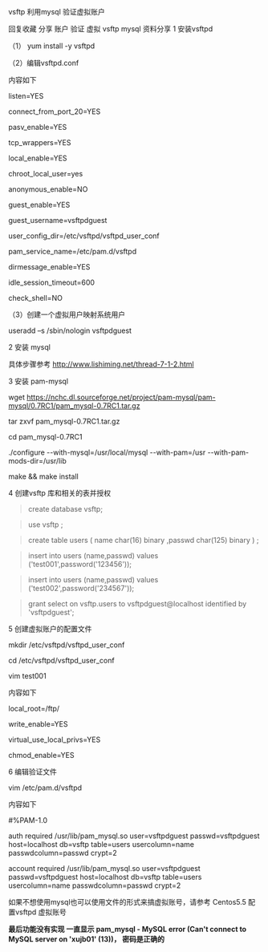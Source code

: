 vsftp 利用mysql 验证虚拟账户

回复收藏
 分享 
账户 验证 虚拟 vsftp mysql 资料分享
1  安装vsftpd

（1） yum install -y  vsftpd

（2）编辑vsftpd.conf

内容如下

listen=YES

connect_from_port_20=YES

pasv_enable=YES

tcp_wrappers=YES

local_enable=YES

chroot_local_user=yes

anonymous_enable=NO

guest_enable=YES

guest_username=vsftpdguest

user_config_dir=/etc/vsftpd/vsftpd_user_conf

pam_service_name=/etc/pam.d/vsftpd

dirmessage_enable=YES

idle_session_timeout=600

check_shell=NO

（3）创建一个虚拟用户映射系统用户    

useradd –s /sbin/nologin vsftpdguest

2 安装 mysql

具体步骤参考 http://www.lishiming.net/thread-7-1-2.html

3 安装 pam-mysql

wget  https://nchc.dl.sourceforge.net/project/pam-mysql/pam-mysql/0.7RC1/pam_mysql-0.7RC1.tar.gz

tar zxvf  pam_mysql-0.7RC1.tar.gz

cd pam_mysql-0.7RC1

./configure --with-mysql=/usr/local/mysql --with-pam=/usr --with-pam-mods-dir=/usr/lib

make && make install

4 创建vsftp 库和相关的表并授权

>create database vsftp;

>use vsftp ;

>create table users ( name char(16) binary ,passwd char(125) binary ) ;

>insert into users (name,passwd) values ('test001',password('123456'));

>insert into users (name,passwd) values ('test002',password('234567'));

>grant select on vsftp.users to vsftpdguest@localhost identified by 'vsftpdguest';

5 创建虚拟账户的配置文件

mkdir /etc/vsftpd/vsftpd_user_conf 

cd  /etc/vsftpd/vsftpd_user_conf

vim test001

内容如下

local_root=/ftp/        

write_enable=YES

virtual_use_local_privs=YES

chmod_enable=YES

6  编辑验证文件

vim  /etc/pam.d/vsftpd

内容如下

#%PAM-1.0

auth required /usr/lib/pam_mysql.so user=vsftpdguest passwd=vsftpdguest host=localhost db=vsftp table=users usercolumn=name passwdcolumn=passwd crypt=2

account required /usr/lib/pam_mysql.so user=vsftpdguest passwd=vsftpdguest host=localhost db=vsftp table=users usercolumn=name passwdcolumn=passwd crypt=2

如果不想使用mysql也可以使用文件的形式来搞虚拟账号，请参考  Centos5.5 配置vsftpd 虚拟账号



**最后功能没有实现 一直显示  pam_mysql - MySQL error (Can't connect to MySQL server on 'xujb01' (13))， 密码是正确的**

